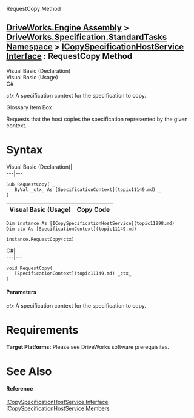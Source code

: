 RequestCopy Method   
  
[DriveWorks.Engine Assembly](topic2156.md) > [DriveWorks.Specification.StandardTasks Namespace](topic11896.md) > [ICopySpecificationHostService Interface](topic11898.md) : RequestCopy Method  
---  
  
Visual Basic (Declaration)    
Visual Basic (Usage)    
C# 

_ctx_
    A specification context for the specification to copy.

Glossary Item Box

Requests that the host copies the specification represented by the given context. 

# Syntax

Visual Basic (Declaration)|   
---|---  
      
    
    Sub RequestCopy( _
       ByVal _ctx_ As [SpecificationContext](topic11149.md) _
    )   
  
Visual Basic (Usage)| Copy Code  
---|---  
      
    
    Dim instance As [ICopySpecificationHostService](topic11898.md)
    Dim ctx As [SpecificationContext](topic11149.md)
     
    instance.RequestCopy(ctx)  
  
C#|   
---|---  
      
    
    void RequestCopy( 
       [SpecificationContext](topic11149.md) _ctx_
    )  
  
#### Parameters

 _ctx_
    A specification context for the specification to copy.

# Requirements

**Target Platforms:** Please see DriveWorks software prerequisites.

# See Also

#### Reference

[ICopySpecificationHostService Interface](topic11898.md)   
[ICopySpecificationHostService Members](topic11899.md)


